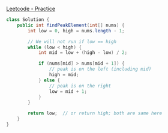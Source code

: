 [Leetcode - Practice](https://leetcode.com/problems/find-peak-element/description/)

```java
class Solution {
    public int findPeakElement(int[] nums) {
        int low = 0, high = nums.length - 1;

		// We will not run if low == high
        while (low < high) {
            int mid = low + (high - low) / 2;

            if (nums[mid] > nums[mid + 1]) {
                // peak is on the left (including mid)
                high = mid;
            } else {
                // peak is on the right
                low = mid + 1;
            }
        }

        return low;  // or return high; both are same here
    }
}
```